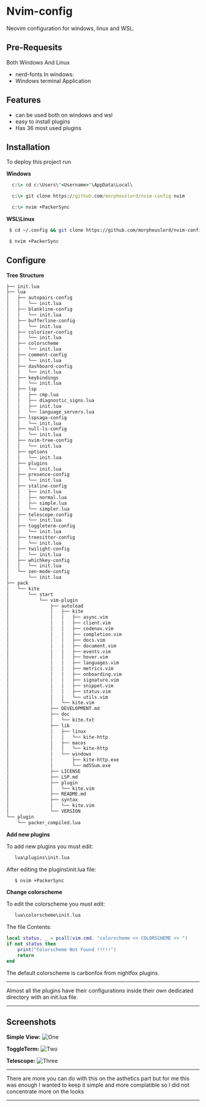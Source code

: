 # Nvim-config
Neovim configuration for windows, linux and WSL.

## Pre-Requesits
Both Windows And Linux
- nerd-fonts
In windows:
- Windows terminal Application

## Features

- can be used both on windows and wsl
- easy to install plugins
- Has 36 most used plugins



## Installation

To deploy this project run

**Windows**
```cmd
  c:\> cd c:\Users\'<Username>'\AppData\Local\
```
```cmd
  c:\> git clone https://github.com/morpheuslord/nvim-config nvim
```
```cmd
  c:\> nvim +PackerSync
```
**WSL\Linux**
```bash
 $ cd ~/.config && git clone https://github.com/morpheuslord/nvim-config nvim
```
```bash
 $ nvim +PackerSync
```


## Configure

**Tree Structure**
```bash
├── init.lua
├── lua
│   ├── autopairs-config
│   │   └── init.lua
│   ├── blankline-config
│   │   └── init.lua
│   ├── bufferline-config
│   │   └── init.lua
│   ├── colorizer-config
│   │   └── init.lua
│   ├── colorscheme
│   │   └── init.lua
│   ├── comment-config
│   │   └── init.lua
│   ├── dashboard-config
│   │   └── init.lua
│   ├── keybindings
│   │   └── init.lua
│   ├── lsp
│   │   ├── cmp.lua
│   │   ├── diagnostic_signs.lua
│   │   ├── init.lua
│   │   └── language_servers.lua
│   ├── lspsaga-config
│   │   └── init.lua
│   ├── null-ls-config
│   │   └── init.lua
│   ├── nvim-tree-config
│   │   └── init.lua
│   ├── options
│   │   └── init.lua
│   ├── plugins
│   │   └── init.lua
│   ├── presence-config
│   │   └── init.lua
│   ├── staline-config
│   │   ├── init.lua
│   │   ├── normal.lua
│   │   ├── simple.lua
│   │   └── simpler.lua
│   ├── telescope-config
│   │   └── init.lua
│   ├── toggleterm-config
│   │   └── init.lua
│   ├── treesitter-config
│   │   └── init.lua
│   ├── twilight-config
│   │   └── init.lua
│   ├── whichkey-config
│   │   └── init.lua
│   └── zen-mode-config
│       └── init.lua
├── pack
│   └── kite
│       └── start
│           └── vim-plugin
│               ├── autoload
│               │   ├── kite
│               │   │   ├── async.vim
│               │   │   ├── client.vim
│               │   │   ├── codenav.vim
│               │   │   ├── completion.vim
│               │   │   ├── docs.vim
│               │   │   ├── document.vim
│               │   │   ├── events.vim
│               │   │   ├── hover.vim
│               │   │   ├── languages.vim
│               │   │   ├── metrics.vim
│               │   │   ├── onboarding.vim
│               │   │   ├── signature.vim
│               │   │   ├── snippet.vim
│               │   │   ├── status.vim
│               │   │   └── utils.vim
│               │   └── kite.vim
│               ├── DEVELOPMENT.md
│               ├── doc
│               │   └── kite.txt
│               ├── lib
│               │   ├── linux
│               │   │   └── kite-http
│               │   ├── macos
│               │   │   └── kite-http
│               │   └── windows
│               │       ├── kite-http.exe
│               │       └── md5Sum.exe
│               ├── LICENSE
│               ├── LSP.md
│               ├── plugin
│               │   └── kite.vim
│               ├── README.md
│               ├── syntax
│               │   └── kite.vim
│               └── VERSION
└── plugin
    └── packer_compiled.lua
```

**Add new plugins**

To add new plugins you must edit:
```bash
   lua\plugins\init.lua
```
After editing the plugins\init.lua file:
```bash
   $ nvim +PackerSync
```

**Change colorscheme**

To edit the colorscheme you must edit:
```bash
   lua\colorscheme\init.lua
```

The file Contents:
```lua
local status, _ = pcall(vim.cmd, "colorscheme << COLORSCHEME >> ")
if not status then
    print("Colorscheme Not Found !!!!!")
    return
end
```
The default colorscheme is carbonfox from nightfox plugins.

****

Almost all the plugins have their configurations inside their own dedicated directory with an init.lua file.
****


## Screenshots

**Simple View:**
![One](https://github.com/morpheuslord/nvim-config/blob/main/demo/nvim1.png?raw=true)

**ToggleTerm:**
![Two](https://github.com/morpheuslord/nvim-config/blob/main/demo/nvim2.png?raw=true)

**Telescope:**
![Three](https://github.com/morpheuslord/nvim-config/blob/main/demo/nvim3.png?raw=true)

***

There are more you can do with this on the asthetics part but for me this was enough I wanted to keep it simple and more complatible so I did not concentrate more on the looks

***
